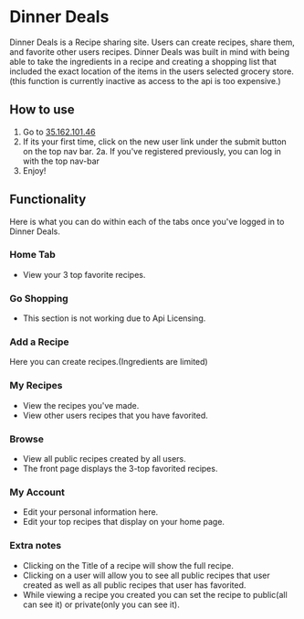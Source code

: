 # Dinner Deals

Dinner Deals is a Recipe sharing site. Users can create recipes, share them, and favorite other users recipes.
Dinner Deals was built in mind with being able to take the ingredients in a recipe and creating a shopping list that included the exact location of the items in the users selected grocery store. (this function is currently inactive as access to the api is too expensive.)

## How to use

1. Go to <a href="35.162.101.46">35.162.101.46</a>
2. If its your first time, click on the new user link under the submit button on the top nav bar.
2a. If you've registered previously, you can log in with the top nav-bar
3. Enjoy!
## Functionality

Here is what you can do within each of the tabs once you've logged in to Dinner Deals.

### Home Tab

* View your 3 top favorite recipes.

### Go Shopping

* This section is not working due to Api Licensing.

### Add a Recipe

Here you can create recipes.(Ingredients are limited)

### My Recipes

* View the recipes you've made.
* View other users recipes that you have favorited.

### Browse

* View all public recipes created by all users.
* The front page displays the 3-top favorited recipes.

### My Account

* Edit your personal information here.
* Edit your top recipes that display on your home page.

### Extra notes

* Clicking on the Title of a recipe will show the full recipe.
* Clicking on a user will allow you to see all public recipes that user created as well as all public recipes that user has favorited.
* While viewing a recipe you created you can set the recipe to public(all can see it) or private(only you can see it).
